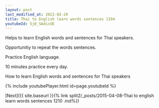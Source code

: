```yaml
---
layout: post
last_modified_at: 2021-03-29
title: Thai to English learn words sentences 1394 
youtubeId: 5j8_SAdicUE
---
```

 
 
Helps to learn English words and sentences for Thai speakers.

Opportunitiy to repeat the words sentences. 

Practice English language. 
 
10 minutes practice every day. 
 
How to learn English words and sentences for Thai speakers 
 
{% include youtubePlayer.html id=page.youtubeId %}
 
 
[Next]({{ site.baseurl }}{% link  split2/_posts/2015-04-08-Thai to english learn words sentences 1210 .md%})
 
